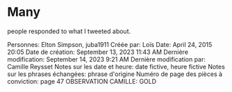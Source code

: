 # Many
people responded to what I tweeted about.

Personnes: Elton Simpson, juba1911
Créée par: Loïs
Date: April 24, 2015 20:05
Date de création: September 13, 2023 11:43 AM
Dernière modification: September 14, 2023 9:21 AM
Dernière modification par: Camille Reysset
Notes sur les date et heure: date fictive, heure fictive
Notes sur les phrases échangées: phrase d'origine
Numéro de page des pièces à conviction: page 47
OBSERVATION CAMILLE: GOLD